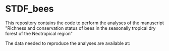 # STDF_bees
This repository contains the code to perform the analyses of the manuscript "Richness and conservation status of bees in the seasonally tropical dry forest of the Neotropical region"

The data needed to reproduce the analyses are available at: 
